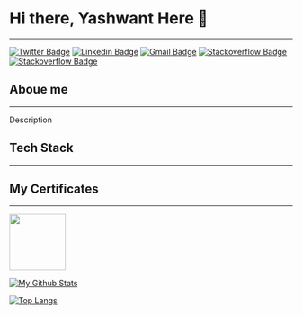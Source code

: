 # Hi there, Yashwant Here 👋
---
[![Twitter Badge](https://img.shields.io/badge/-&nbsp;twitter-white?style=flat&labelColor=white&logo=twitter&logoColor=blue)](https://twitter.com/YashwantMahaw12)
[![Linkedin Badge](https://img.shields.io/badge/-&nbsp;linkedin-white?style=flat&labelColor=white&logo=Linkedin&logoColor=blue)](https://www.linkedin.com/in/yashwantmahawar/) 
[![Gmail Badge](https://img.shields.io/badge/-&nbsp;gmail-white?style=flat&labelColor=white&logo=gmail&logoColor=red&)](https://www.linkedin.com/in/yashwantmahawar/)
[![Stackoverflow Badge](https://img.shields.io/badge/-stackoverflow&nbsp;-gray?style=flat&labelColor=gray&logo=stackoverflow&logoColor=red&)](https://stackoverflow.com/users/9151895/yashwant-mahawar)
[![Stackoverflow Badge](https://img.shields.io/badge/-medium&nbsp;-gray?style=flat&labelColor=gray&logo=medium&logoColor=black&)](https://medium.com/@yashwantmahawar)

## Aboue me
---
Description 

## Tech Stack
---


## My Certificates
---
<img src="/home/yashwantmahawar/Downloads/aws-certified-sysops-administrator-associate.png" width=100/>

[![My Github Stats](https://github-readme-stats.vercel.app/api?username=yashwantmahawar&count_private=true&show_icons=true)](https://github-readme-stats.vercel.app/api?username=yashwantmahawar&count_private=true&show_icons=true)

[![Top Langs](https://github-readme-stats.vercel.app/api/top-langs/?username=yashwantmahawar)](https://github-readme-stats.vercel.app/api/top-langs/?username=yashwantmahawar)

<!--
**yashwantmahawar/yashwantmahawar** is a ✨ _special_ ✨ repository because its `README.md` (this file) appears on your GitHub profile.

Here are some ideas to get you started:

- 🔭 I’m currently working on ...
- 🌱 I’m currently learning ...
- 👯 I’m looking to collaborate on ...
- 🤔 I’m looking for help with ...
- 💬 Ask me about ...
- 📫 How to reach me: ...
- 😄 Pronouns: ...
- ⚡ Fun fact: ...
-->

